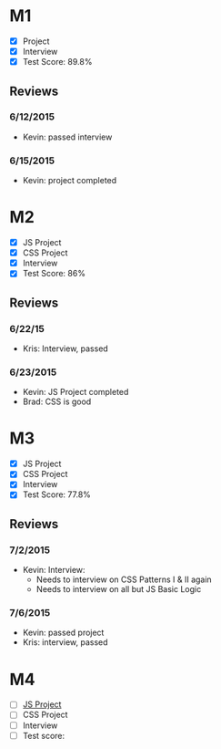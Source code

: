 # M1

- [x] Project
- [x] Interview
- [x] Test Score: 89.8%

## Reviews

### 6/12/2015

- Kevin: passed interview

### 6/15/2015

- Kevin: project completed


# M2

- [x] JS Project
- [x] CSS Project
- [x] Interview
- [x] Test Score: 86%

## Reviews

### 6/22/15
- Kris: Interview, passed

### 6/23/2015

- Kevin: JS Project completed
- Brad: CSS is good

# M3

- [x] JS Project
- [x] CSS Project
- [x] Interview
- [x] Test Score: 77.8%

## Reviews

### 7/2/2015

- Kevin: Interview:
  - Needs to interview on CSS Patterns I & II again
  - Needs to interview on all but JS Basic Logic

### 7/6/2015

- Kevin: passed project
- Kris: interview, passed

# M4

- [ ] [JS Project](https://github.com/rmedina423/Twitter-v2)
- [ ] CSS Project
- [ ] Interview
- [ ] Test score:
